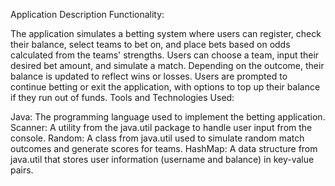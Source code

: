 Application Description
Functionality:

The application simulates a betting system where users can register, check their balance, select teams to bet on, and place bets based on odds calculated from the teams' strengths.
Users can choose a team, input their desired bet amount, and simulate a match. Depending on the outcome, their balance is updated to reflect wins or losses.
Users are prompted to continue betting or exit the application, with options to top up their balance if they run out of funds.
Tools and Technologies Used:

Java: The programming language used to implement the betting application.
Scanner: A utility from the java.util package to handle user input from the console.
Random: A class from java.util used to simulate random match outcomes and generate scores for teams.
HashMap: A data structure from java.util that stores user information (username and balance) in key-value pairs.
